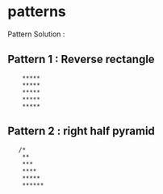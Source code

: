 # patterns
Pattern Solution :

## Pattern 1 : Reverse rectangle

        *****
        *****
        *****
        *****
        *****

## Pattern 2 : right half pyramid

       /*
        **
        ***
        ****
        *****
        ******
